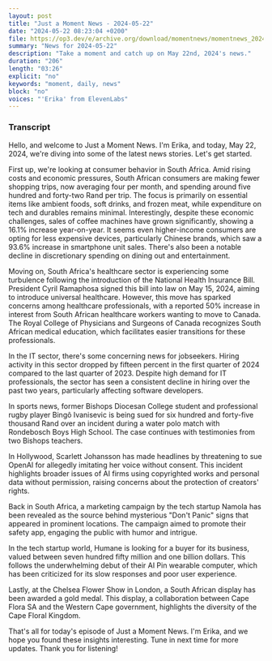 ```yaml
---
layout: post
title: "Just a Moment News - 2024-05-22"
date: "2024-05-22 08:23:04 +0200"
file: https://op3.dev/e/archive.org/download/momentnews/momentnews_2024-05-22.mp3
summary: "News for 2024-05-22"
description: "Take a moment and catch up on May 22nd, 2024's news."
duration: "206"
length: "03:26"
explicit: "no"
keywords: "moment, daily, news"
block: "no"
voices: "'Erika' from ElevenLabs"
---
```


### Transcript

Hello, and welcome to Just a Moment News. I'm Erika, and today, May 22, 2024, we're diving into some of the latest news stories. Let's get started.

First up, we're looking at consumer behavior in South Africa. Amid rising costs and economic pressures, South African consumers are making fewer shopping trips, now averaging four per month, and spending around five hundred and forty-two Rand per trip. The focus is primarily on essential items like ambient foods, soft drinks, and frozen meat, while expenditure on tech and durables remains minimal. Interestingly, despite these economic challenges, sales of coffee machines have grown significantly, showing a 16.1% increase year-on-year. It seems even higher-income consumers are opting for less expensive devices, particularly Chinese brands, which saw a 93.6% increase in smartphone unit sales. There's also been a notable decline in discretionary spending on dining out and entertainment.

Moving on, South Africa's healthcare sector is experiencing some turbulence following the introduction of the National Health Insurance Bill. President Cyril Ramaphosa signed this bill into law on May 15, 2024, aiming to introduce universal healthcare. However, this move has sparked concerns among healthcare professionals, with a reported 50% increase in interest from South African healthcare workers wanting to move to Canada. The Royal College of Physicians and Surgeons of Canada recognizes South African medical education, which facilitates easier transitions for these professionals.

In the IT sector, there's some concerning news for jobseekers. Hiring activity in this sector dropped by fifteen percent in the first quarter of 2024 compared to the last quarter of 2023. Despite high demand for IT professionals, the sector has seen a consistent decline in hiring over the past two years, particularly affecting software developers.

In sports news, former Bishops Diocesan College student and professional rugby player Bingô Ivanisevic is being sued for six hundred and forty-five thousand Rand over an incident during a water polo match with Rondebosch Boys High School. The case continues with testimonies from two Bishops teachers.

In Hollywood, Scarlett Johansson has made headlines by threatening to sue OpenAI for allegedly imitating her voice without consent. This incident highlights broader issues of AI firms using copyrighted works and personal data without permission, raising concerns about the protection of creators' rights.

Back in South Africa, a marketing campaign by the tech startup Namola has been revealed as the source behind mysterious "Don't Panic" signs that appeared in prominent locations. The campaign aimed to promote their safety app, engaging the public with humor and intrigue.

In the tech startup world, Humane is looking for a buyer for its business, valued between seven hundred fifty million and one billion dollars. This follows the underwhelming debut of their AI Pin wearable computer, which has been criticized for its slow responses and poor user experience.

Lastly, at the Chelsea Flower Show in London, a South African display has been awarded a gold medal. This display, a collaboration between Cape Flora SA and the Western Cape government, highlights the diversity of the Cape Floral Kingdom.

That's all for today's episode of Just a Moment News. I'm Erika, and we hope you found these insights interesting. Tune in next time for more updates. Thank you for listening!
